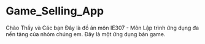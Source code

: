 # Game_Selling_App
Chào Thầy và Các bạn
Đây là đồ án môn IE307 - Môn Lập trình ứng dụng đa nền tảng của nhóm chúng em. Đây là một ứng dụng bán game.
